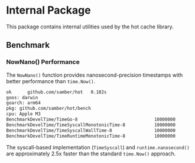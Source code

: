 # Internal Package

This package contains internal utilities used by the hot cache library.

## Benchmark

### NowNano() Performance

The `NowNano()` function provides nanosecond-precision timestamps with better performance than `time.Now()`.

```txt
ok      github.com/samber/hot   0.182s
goos: darwin
goarch: arm64
pkg: github.com/samber/hot/bench
cpu: Apple M3
BenchmarkDevelTime/TimeGo-8                             10000000                35.66 ns/op            0 B/op          0 allocs/op
BenchmarkDevelTime/TimeSyscallMonotonicTime-8           10000000                37.26 ns/op            0 B/op          0 allocs/op
BenchmarkDevelTime/TimeSyscallWallTime-8                10000000                12.19 ns/op            0 B/op          0 allocs/op
BenchmarkDevelTime/TimeRuntimeMonotonicTime-8           10000000                12.38 ns/op            0 B/op          0 allocs/op
```

The syscall-based implementation (`TimeSyscall`) and `runtime.nanosecond()` are approximately 2.5x faster than the standard `time.Now()` approach.
